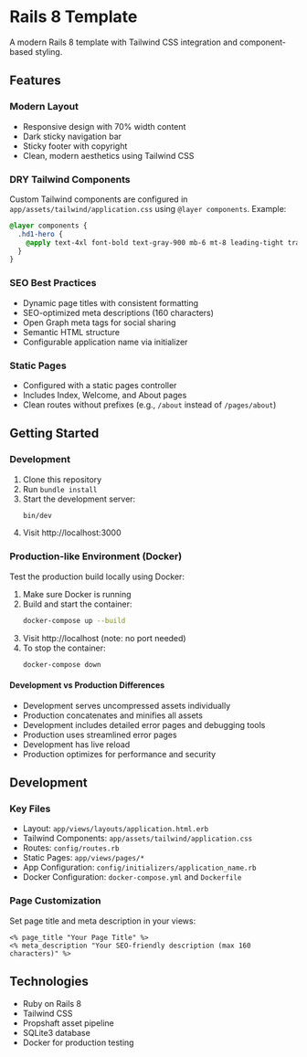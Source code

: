 # Rails 8 Template

A modern Rails 8 template with Tailwind CSS integration and component-based styling.

## Features

### Modern Layout
- Responsive design with 70% width content
- Dark sticky navigation bar
- Sticky footer with copyright
- Clean, modern aesthetics using Tailwind CSS

### DRY Tailwind Components
Custom Tailwind components are configured in `app/assets/tailwind/application.css` using `@layer components`. Example:

```css
@layer components {
  .hd1-hero {
    @apply text-4xl font-bold text-gray-900 mb-6 mt-8 leading-tight tracking-tight;
  }
}
```

### SEO Best Practices
- Dynamic page titles with consistent formatting
- SEO-optimized meta descriptions (160 characters)
- Open Graph meta tags for social sharing
- Semantic HTML structure
- Configurable application name via initializer

### Static Pages
- Configured with a static pages controller
- Includes Index, Welcome, and About pages
- Clean routes without prefixes (e.g., `/about` instead of `/pages/about`)

## Getting Started

### Development

1. Clone this repository
2. Run `bundle install`
3. Start the development server:
   ```bash
   bin/dev
   ```
4. Visit http://localhost:3000

### Production-like Environment (Docker)

Test the production build locally using Docker:

1. Make sure Docker is running
2. Build and start the container:
   ```bash
   docker-compose up --build
   ```
3. Visit http://localhost (note: no port needed)
4. To stop the container:
   ```bash
   docker-compose down
   ```

#### Development vs Production Differences
- Development serves uncompressed assets individually
- Production concatenates and minifies all assets
- Development includes detailed error pages and debugging tools
- Production uses streamlined error pages
- Development has live reload
- Production optimizes for performance and security

## Development

### Key Files
- Layout: `app/views/layouts/application.html.erb`
- Tailwind Components: `app/assets/tailwind/application.css`
- Routes: `config/routes.rb`
- Static Pages: `app/views/pages/*`
- App Configuration: `config/initializers/application_name.rb`
- Docker Configuration: `docker-compose.yml` and `Dockerfile`

### Page Customization
Set page title and meta description in your views:
```erb
<% page_title "Your Page Title" %>
<% meta_description "Your SEO-friendly description (max 160 characters)" %>
```

## Technologies

- Ruby on Rails 8
- Tailwind CSS
- Propshaft asset pipeline
- SQLite3 database
- Docker for production testing
